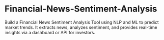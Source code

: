 # Financial-News-Sentiment-Analysis
Build a Financial News Sentiment Analysis Tool using NLP and ML to predict market trends. It extracts news, analyzes sentiment, and provides real-time insights via a dashboard or API for investors.
